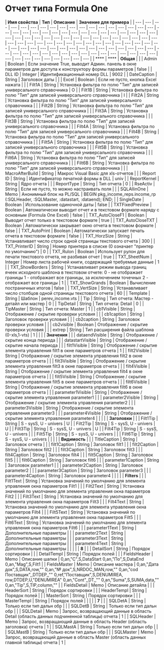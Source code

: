 # Отчет типа Formula One

| **Имя свойства** | **Тип** | **Описание** | **Значение для примера** |
| --- | --- | --- | --- | --- | --- | --- | --- | --- | --- | --- | --- | --- | --- | --- | --- | --- | --- | --- | --- | --- | --- | --- | --- | --- | --- | --- | --- | --- | --- | --- | --- | --- | --- | --- | --- | --- | --- | --- | --- | --- | --- | --- | --- | --- | --- | --- | --- | --- | --- | --- | --- | --- | --- | --- | --- | --- | --- | --- | --- | --- | --- | --- | --- | --- | --- | --- | --- | --- | --- | --- | --- | --- | --- | --- | --- | --- | --- | --- | --- | --- | --- | --- | --- | --- | --- | --- | --- | --- | --- | --- | --- | --- | --- | --- | --- | --- | --- | --- | --- | --- | --- | --- | --- | --- | --- |
|  **** |  **** | **Общая** |   |
| Admin | Boolean | Если значение True, выводит Админ. панель в окне параметров для доступа к конструктору формы параметров | false |
| DLL ID | Integer  | Идентификационный номер DLL | 9002 |
| DateCaption | String | Заголовок даты  |   |
| Excel | Boolean | Если не пусто, кнопка Excel нажата  |   |
| Filt1A | String | Установка фильтра по полю "Тип" для записей универсального справочника | O |
| Filt1B | String | Установка фильтра по полю "Тип" для записей универсального справочника | I |
| Filt2A | String | Установка фильтра по полю "Тип" для записей универсального справочника |   |
| Filt2B | String | Установка фильтра по полю "Тип" для записей универсального справочника |   |
| Filt3A | String | Установка фильтра по полю "Тип" для записей универсального справочника |   |
| Filt3B | String | Установка фильтра по полю "Тип" для записей универсального справочника |   |
| Filt4A | String | Установка фильтра по полю "Тип" для записей универсального справочника |   |
| Filt4B | String | Установка фильтра по полю "Тип" для записей универсального справочника |   |
| Filt5A | String | Установка фильтра по полю "Тип" для записей универсального справочника |   |
| Filt5B | String | Установка фильтра по полю "Тип" для записей универсального справочника |   |
| Filt6A | String | Установка фильтра по полю "Тип" для записей универсального справочника |   |
| Filt6B | String | Установка фильтра по полю "Тип" для записей универсального справочника |   |
| MacroAfterBuild | String | Макрос Visual Basic для xls-отчетов  |   |
| Report ID | String | Идентификатор печатной формы в DLL  | univ |
| ReportKernel | String | Ядро отчета |  |
| ReportType | String | Тип отчета | 0 |
| RseActiv | String | Если не пусто, то можно настраивать поля  |  |
| SQLAllinOne | Memo | Анонимный блок на PL/SQL | BEGIN pkg\_income\_reps.income\_rp                                   \(:SQLHeader, :SQLMaster, :datastart, :dataend\); END; |
| SingleDate | Boolean | Использование одиночной даты  | false |
| TXTFixedPreview | Boolean | Автоматически выводит отчет и в текстовом формате наряду с основным \(Formula One Excel\) | false |
| TXT\_AutoCloseF1 | Boolean | Выводит отчет только в текстовом формате | true |
| TXT\_AutoCloseTXT | Boolean | Автоматически закрывает окно отчета в текстовом формате | false |
| TXT\_AutoPrint | Boolean | Автоматически запускает печать отчета в текстовом формате | false |
| TXT\_HorzSize | String | Устанавливает число строк одной страницы текстового отчета | 300 |
| TXT\_PrinterID | String | Номер принтера в списке \(0 означает "принтер по умолчанию"\) | 0 |
| TXT\_Rulon | Boolean | Использует рулон для печати текстового отчета, не разбивая отчет | true |
| TXT\_SheetNum | Integer | Номер листа рабочей книги, содержащий требуемые данные | 1 |
| TXT\_ShowBorders | String | Устанавливает режим вывода границ ячеек исходного шаблона в текстовом отчете: 0 - не отображает границы 1 - отображает все границы, за исключением точечных 2 - отображает все границы | 1 |
| TXT\_ShowGrands | Boolean | Вычисление постраничных итогов | false |
| TXT\_VertSize | String | Устанавливает число столбцов одной страницы текстового отчета | 60 |
| Template | String | Шаблон  | perev\_income.vts |
| Tip | String | Тип отчета: Мастер - детайл или мастер  | 0 |
| TipDetail | String  | Тип отчета: Detail | 0 |
| TipMaster | String | Тип отчета: Master  | 1 |
| cb1Visible | String | Отображение / скрытие проверки условия |   |
| cb1caption | String | Заголовок проверки условия  |   |
| cb2caption | String | Заголовок проверки условия |   |
| cb2visible | Boolean | Отображение / скрытие проверки условия   |   |
| extrep | String | Тип расширения файла шаблона \(0-xls,1-vts\)  | 1 |
|   |   | **Значения** |   |
| dataendVisible | String | Отображение / скрытие конца периода |   |
| datastartVisible | String | Отображение / скрытие начала периода |   |
| filt1Visible | String | Отображение / скрытие элемента управления filt1 в окне параметров отчета | 1 |
| filt2Visible | String | Отображение / скрытие элемента управления filt2 в окне параметров отчета |   |
| filt3Visible | String | Отображение / скрытие элемента управления filt3 в окне параметров отчета |   |
| filt4Visible | String | Отображение / скрытие элемента управления filt4 в окне параметров отчета |   |
| filt5Visible | String | Отображение / скрытие элемента управления filt5 в окне параметров отчета |   |
| filt6Visible | String | Отображение / скрытие элемента управления filt6 в окне параметров отчета |   |
| parameter1Visible | String | Отображение / скрытие элемента управления parameter1 |   |
| parameter2Visible | String | Отображение / скрытие элемента управления parameter2 |   |
| parameter3Visible | String | Отображение / скрытие элемента управления parameter3 |   |
| parameter4Visible | String | Отображение / скрытие элемента управления parameter4 |   |
|   |   | **Заголовки** |   |
| Filt1Tip | String | S - sysS, U - univers | U |
| Filt2Tip | String | S - sysS, U - univers | U |
| Filt3Tip | String | S - sysS, U - univers | U |
| Filt4Tip | String | S - sysS, U - univers |   |
| Filt5Tip | String | S - sysS, U - univers |   |
| Filt6Tip | String | S - sysS, U - univers |   |
|    |   |  **Видимость** |   |
| TitleCaption | String | Заголовок отчета |   |
| filt1Caption | String | Заголовок filt1 |   |
| filt2Caption | String | Заголовок filt2 |   |
| filt3Caption | String | Заголовок filt3 |   |
| filt4Caption | String | Заголовок filt4 |   |
| filt5Caption | String | Заголовок filt5 |   |
| filt6Caption | String | Заголовок filt6 |   |
| parameter1Caption | String | Заголовок parameter1 |   |
| parameter2Caption | String | Заголовок parameter2 |   |
| parameter3Caption | String | Заголовок parameter3 |   |
| parameter4Caption | String | Заголовок parameter4 |   |
|   |   |  **Filters** |   |
| Filt1Text | String | Установка значений по умолчанию для элемента управления окна параметров Filt1 |   |
| Filt2Text | String | Установка значений по умолчанию для элемента управления окна параметров Filt2 |   |
| Filt3Text | String | Установка значений по умолчанию для элемента управления окна параметров Filt3 |   |
| Filt4Text | String | Установка значений по умолчанию для элемента управления окна параметров Filt4 |   |
| Filt5Text | String | Установка значений по умолчанию для элемента управления окна параметров Filt5 |   |
| Filt6Text | String | Установка значений по умолчанию для элемента управления окна параметров Filt6 |   |
| parameter1Text | String | Дополнительные параметры |   |
| parameter2Text | String | Дополнительные параметры |   |
| parameter3Text | String | Дополнительные параметры |   |
| parameter4Text | String | Дополнительные параметры |   |
|   |   |  **8** |   |
| DetailSort | String | Порядок сортировки |   |
| DetailTempl | String | Порядок полей |   |
| FieldsHeader | Memo | Описание шапки  | 0,an,"С",S,DataStart 0,an,"По",S,DataEnd 0,an,"Mag",S,Filt1 |
| FieldsMaster | Memo | Описание мастера  | 0,an,"Дата док",S,DATA,row,"" 0,an,"№ док",S,NRDOC\_MAN,row,"" 0,an,"cod Поставщик",,DTDEP,,"" 0,ref,"Поставщик",S,DENUMIREA, row,DTDEP,U,"DENUMIREA" 0,an,"Cont",,DT,,"" 0,an,"Suma",S,SUMA,data,"" 0,an,"Tip",S,TIP,column,"" |
| FieldsDetail | Memo | Описание детайла  |   |
| HeaderSort | String | Порядок сортировки  |   |
| HeaderTempl | String | Порядок полей  |   |
| MasterSort | String | Порядок сортировки  |   |
| MasterTempl | String | Порядок полей  |   |
|  |   |  **7** |   |
| SQLDetA | String | Только если тип дальн обр |   |
| SQLDetB | String | Только если тип дальн обр |   |
| SQLDetail | Memo | Запрос, возвращающий данные в область Detail \(область данных подчиненной таблицы\) отчета | 1 |
| SQLHeader | Memo | Запрос, возвращающий данные в область Header \(область заголовка\) отчета | 1 |
| SQLMastA | String | Только если тип дальн обр |   |
| SQLMastB | String | Только если тип дальн обр |   |
| SQLMaster | Memo | Запрос, возвращающий данные в область Master \(область данных главной таблицы\) отчета  | 1 |

